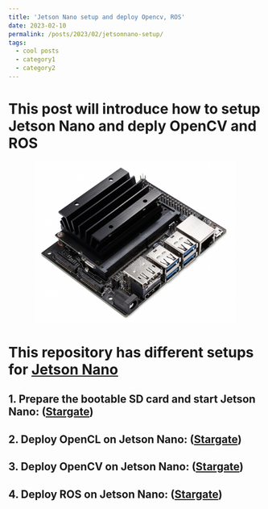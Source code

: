 ```yaml
---
title: 'Jetson Nano setup and deploy Opencv, ROS'
date: 2023-02-10
permalink: /posts/2023/02/jetsonnano-setup/
tags:
  - cool posts
  - category1
  - category2
---
```


# This post will introduce how to setup Jetson Nano and deply OpenCV and ROS

<p align="center">
<img src="https://github.com/wincle626/JetsonNano_Setup/blob/main/pics/JetsonNano-DevKit_Front-Top_Right_trimmed.jpg?raw=true" width="400" height="320">
</p>

# This repository has different setups for [Jetson Nano](https://elinux.org/Jetson_Nano)

## 1. Prepare the bootable SD card and start Jetson Nano: ([Stargate](https://github.com/wincle626/JetsonNano_Setup/blob/main/doc/PrepareSDCard.md))

## 2. Deploy OpenCL on Jetson Nano: ([Stargate](https://github.com/wincle626/JetsonNano_Setup/blob/main/doc/OpenCLInstallation.md))

## 3. Deploy OpenCV on Jetson Nano: ([Stargate](https://github.com/wincle626/JetsonNano_Setup/blob/main/doc/OpenCVInstallation.md))

## 4. Deploy ROS on Jetson Nano: ([Stargate](https://github.com/wincle626/JetsonNano_Setup/blob/main/doc/ROSMelodicInstallation.md))

